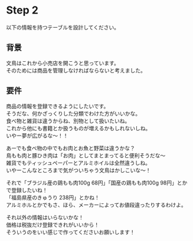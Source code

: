 # Step 2
以下の情報を持つテーブルを設計してください。  

## 背景  

文鳥はこれから小売店を開こうと思っています。  
そのためには商品を管理しなければならないと考えました。  

## 要件  

商品の情報を登録できるようにしたいです。  
そうだな、何かざっくりした分類でわけた方がいいかな。  
食べ物と雑貨は違うからね、別物として扱いたいね。  
これから他にも書籍とか扱うものが増えるかもしれないしね。  
いやー夢が広がるな〜！！  

あーでも食べ物の中でもお肉とお魚と野菜は違うかな？  
鳥もも肉と豚ひき肉は「お肉」としてまとまってると便利そうだな〜  
雑貨でもティッシュペーパーとアルミホイルは全然違うしね。  
いやーこんなところまで気がついちゃう文鳥はかしこいな〜！  

それで「ブラジル産の鶏もも肉100g 68円」「国産の鶏もも肉100g 98円」とかで登録したいね！  
「福島県産のきゅうり 238円」とかね！  
アルミホルとかでもさ、ほら、メーカーによってお値段違ったりするわけよ。 

それ以外の情報はいらないかな！  
価格は税抜だけ登録できれがいいから！  
そういうのをいい感じで作ってくださいお願いします！  
